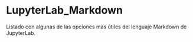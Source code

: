 # LupyterLab_Markdown
Listado con algunas de las opciones mas útiles del lenguaje Markdown de JupyterLab.
